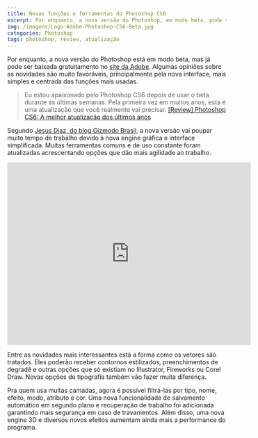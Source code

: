 ```yaml
---
title: Novas funções e ferramentas do Photoshop CS6
excerpt: Por enquanto, a nova versão do Photoshop, em modo beta, pode ser baixada gratuitamento no site da Adobe. Algumas opiniões sobre as novidades são muito favoráveis...
img: /imagens/Logo-Adobe-Photoshop-CS6-Beta.jpg
categories: Photoshop
tags: photoshop, review, atualização
---
```


Por enquanto, a nova versão do Photoshop está em modo beta, mas já pode ser baixada gratuitamento no <a href="http://labs.adobe.com/technologies/photoshopcs6/" target="_blank">site da Adobe</a>. Algumas opiniões sobre as novidades são muito favoráveis, principalmente pela nova interface, mais simples e centrada das funções mais usadas.

<blockquote>
Eu estou apaixonado pelo Photoshop CS6 depois de usar o beta durante as últimas semanas. Pela primeira vez em muitos anos, esta é uma atualização que você realmente vai precisar. <a href="http://www.gizmodo.com.br/conteudo/review-photoshop-cs6-a-melhor-atualizacao-dos-ultimos-anos/" target="_blank">[Review] Photoshop CS6: A melhor atualização dos últimos anos</a>
</blockquote>

Segundo <a href="http://www.gizmodo.com.br/conteudo/review-photoshop-cs6-a-melhor-atualizacao-dos-ultimos-anos/" target="_blank">Jesus Diaz, do blog Gizmodo Brasil</a>, a nova versão vai poupar muito tempo de trabalho devido à nova engine gráfica e interface simplificada. Muitas ferramentas comuns e de uso constante foram atualizadas acrescentando opções que dão mais agilidade ao trabalho.

<iframe width="560" height="420" src="http://www.youtube.com/embed/UrlsnQ32YhY" frameborder="0" allowfullscreen></iframe>

Entre as novidades mais interessantes está a forma como os vetores são tratados. Eles poderão receber contornos estilizados, preenchimentos de degradê e outras opções que só existiam no Illustrator, Fireworks ou Corel Draw. Novas opções de tipografia também vão fazer muita diferença.

Pra quem usa muitas camadas, agora é possível filtrá-las por tipo, nome, efeito, modo, atributo e cor. Uma nova funcionalidade de salvamento automático em segundo plano e recuperação de trabalho foi adicionada garantindo mais segurança em caso de travamentos. Além disso, uma nova engine 3D e diversos novos efeitos aumentam ainda mais a performance do programa.